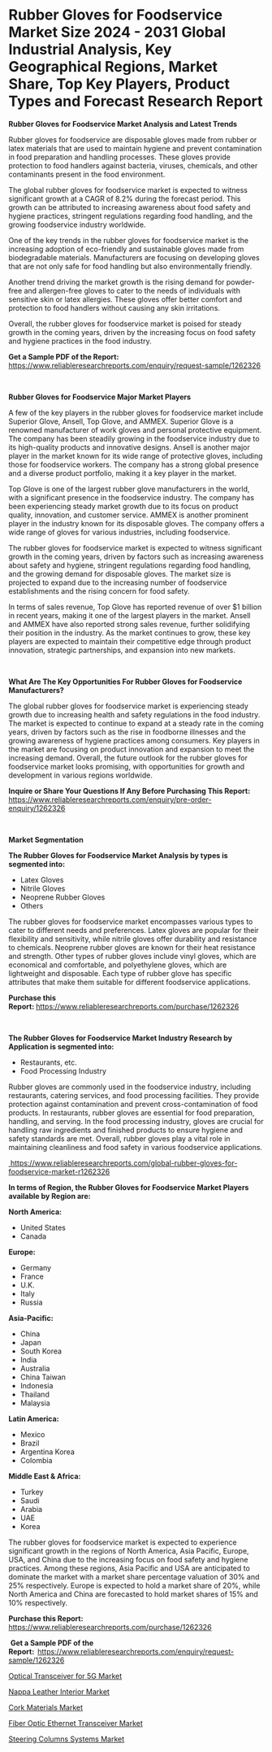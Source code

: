 <p><h1>Rubber Gloves for Foodservice Market Size 2024 - 2031 Global Industrial Analysis, Key Geographical Regions, Market Share, Top Key Players, Product Types and Forecast Research Report</h1></p><p><strong>Rubber Gloves for Foodservice Market Analysis and Latest Trends</strong></p>
<p><p>Rubber gloves for foodservice are disposable gloves made from rubber or latex materials that are used to maintain hygiene and prevent contamination in food preparation and handling processes. These gloves provide protection to food handlers against bacteria, viruses, chemicals, and other contaminants present in the food environment.</p><p>The global rubber gloves for foodservice market is expected to witness significant growth at a CAGR of 8.2% during the forecast period. This growth can be attributed to increasing awareness about food safety and hygiene practices, stringent regulations regarding food handling, and the growing foodservice industry worldwide.</p><p>One of the key trends in the rubber gloves for foodservice market is the increasing adoption of eco-friendly and sustainable gloves made from biodegradable materials. Manufacturers are focusing on developing gloves that are not only safe for food handling but also environmentally friendly.</p><p>Another trend driving the market growth is the rising demand for powder-free and allergen-free gloves to cater to the needs of individuals with sensitive skin or latex allergies. These gloves offer better comfort and protection to food handlers without causing any skin irritations.</p><p>Overall, the rubber gloves for foodservice market is poised for steady growth in the coming years, driven by the increasing focus on food safety and hygiene practices in the food industry.</p></p>
<p><strong>Get a Sample PDF of the Report:&nbsp;</strong> <a href="https://www.reliableresearchreports.com/enquiry/request-sample/1262326">https://www.reliableresearchreports.com/enquiry/request-sample/1262326</a></p>
<p>&nbsp;</p>
<p><strong>Rubber Gloves for Foodservice Major Market Players</strong></p>
<p><p>A few of the key players in the rubber gloves for foodservice market include Superior Glove, Ansell, Top Glove, and AMMEX. Superior Glove is a renowned manufacturer of work gloves and personal protective equipment. The company has been steadily growing in the foodservice industry due to its high-quality products and innovative designs. Ansell is another major player in the market known for its wide range of protective gloves, including those for foodservice workers. The company has a strong global presence and a diverse product portfolio, making it a key player in the market.</p><p>Top Glove is one of the largest rubber glove manufacturers in the world, with a significant presence in the foodservice industry. The company has been experiencing steady market growth due to its focus on product quality, innovation, and customer service. AMMEX is another prominent player in the industry known for its disposable gloves. The company offers a wide range of gloves for various industries, including foodservice.</p><p>The rubber gloves for foodservice market is expected to witness significant growth in the coming years, driven by factors such as increasing awareness about safety and hygiene, stringent regulations regarding food handling, and the growing demand for disposable gloves. The market size is projected to expand due to the increasing number of foodservice establishments and the rising concern for food safety.</p><p>In terms of sales revenue, Top Glove has reported revenue of over $1 billion in recent years, making it one of the largest players in the market. Ansell and AMMEX have also reported strong sales revenue, further solidifying their position in the industry. As the market continues to grow, these key players are expected to maintain their competitive edge through product innovation, strategic partnerships, and expansion into new markets.</p></p>
<p>&nbsp;</p>
<p><strong>What Are The Key Opportunities For Rubber Gloves for Foodservice Manufacturers?</strong></p>
<p><p>The global rubber gloves for foodservice market is experiencing steady growth due to increasing health and safety regulations in the food industry. The market is expected to continue to expand at a steady rate in the coming years, driven by factors such as the rise in foodborne illnesses and the growing awareness of hygiene practices among consumers. Key players in the market are focusing on product innovation and expansion to meet the increasing demand. Overall, the future outlook for the rubber gloves for foodservice market looks promising, with opportunities for growth and development in various regions worldwide.</p></p>
<p><strong>Inquire or Share Your Questions If Any Before Purchasing This Report:</strong> <a href="https://www.reliableresearchreports.com/enquiry/pre-order-enquiry/1262326">https://www.reliableresearchreports.com/enquiry/pre-order-enquiry/1262326</a></p>
<p>&nbsp;</p>
<p><strong>Market Segmentation</strong></p>
<p><strong>The Rubber Gloves for Foodservice Market Analysis by types is segmented into:</strong></p>
<p><ul><li>Latex Gloves</li><li>Nitrile Gloves</li><li>Neoprene Rubber Gloves</li><li>Others</li></ul></p>
<p><p>The rubber gloves for foodservice market encompasses various types to cater to different needs and preferences. Latex gloves are popular for their flexibility and sensitivity, while nitrile gloves offer durability and resistance to chemicals. Neoprene rubber gloves are known for their heat resistance and strength. Other types of rubber gloves include vinyl gloves, which are economical and comfortable, and polyethylene gloves, which are lightweight and disposable. Each type of rubber glove has specific attributes that make them suitable for different foodservice applications.</p></p>
<p><strong>Purchase this Report:&nbsp;</strong><a href="https://www.reliableresearchreports.com/purchase/1262326">https://www.reliableresearchreports.com/purchase/1262326</a></p>
<p>&nbsp;</p>
<p><strong>The Rubber Gloves for Foodservice Market Industry Research by Application is segmented into:</strong></p>
<p><ul><li>Restaurants, etc.</li><li>Food Processing Industry</li></ul></p>
<p><p>Rubber gloves are commonly used in the foodservice industry, including restaurants, catering services, and food processing facilities. They provide protection against contamination and prevent cross-contamination of food products. In restaurants, rubber gloves are essential for food preparation, handling, and serving. In the food processing industry, gloves are crucial for handling raw ingredients and finished products to ensure hygiene and safety standards are met. Overall, rubber gloves play a vital role in maintaining cleanliness and food safety in various foodservice applications.</p></p>
<p><a href="https://www.reliableresearchreports.com/global-rubber-gloves-for-foodservice-market-r1262326">&nbsp;https://www.reliableresearchreports.com/global-rubber-gloves-for-foodservice-market-r1262326</a></p>
<p><strong>In terms of Region, the Rubber Gloves for Foodservice Market Players available by Region are:</strong></p>
<p>
    <p> <strong> North America: </strong>
        <ul>
            <li>United States</li>
            <li>Canada</li>
        </ul>
        </p> 
    <p> <strong> Europe: </strong>
        <ul>
            <li>Germany</li>
            <li>France</li>
            <li>U.K.</li>
            <li>Italy</li>
            <li>Russia</li>
        </ul>
        </p> 
    <p> <strong> Asia-Pacific: </strong>
        <ul>
            <li>China</li>
            <li>Japan</li>
            <li>South Korea</li>
            <li>India</li>
            <li>Australia</li>
            <li>China Taiwan</li>
            <li>Indonesia</li>
            <li>Thailand</li>
            <li>Malaysia</li>
        </ul>
        </p> 
    <p> <strong> Latin America: </strong>
        <ul>
            <li>Mexico</li>
            <li>Brazil</li>
            <li>Argentina Korea</li>
            <li>Colombia</li>
        </ul>
        </p> 
    <p> <strong> Middle East & Africa: </strong>
        <ul>
            <li>Turkey</li>
            <li>Saudi</li>
            <li>Arabia</li>
            <li>UAE</li>
            <li>Korea</li>
        </ul>
    </p>
    </p>
<p><p>The rubber gloves for foodservice market is expected to experience significant growth in the regions of North America, Asia Pacific, Europe, USA, and China due to the increasing focus on food safety and hygiene practices. Among these regions, Asia Pacific and USA are anticipated to dominate the market with a market share percentage valuation of 30% and 25% respectively. Europe is expected to hold a market share of 20%, while North America and China are forecasted to hold market shares of 15% and 10% respectively.</p></p>
<p><strong>Purchase this Report: </strong><a href="https://www.reliableresearchreports.com/purchase/1262326">https://www.reliableresearchreports.com/purchase/1262326</a></p>
<p>&nbsp;<strong>Get a Sample PDF of the Report:&nbsp;&nbsp;</strong><a href="https://www.reliableresearchreports.com/enquiry/request-sample/1262326">https://www.reliableresearchreports.com/enquiry/request-sample/1262326</a></p>
<p><strong></strong></p>
<p><p><a href="https://github.com/brentleyjimmiealvaradoz4l1rea/Market-Research-Report-List-3/blob/main/optical-transceiver-for-5g-market.md">Optical Transceiver for 5G Market</a></p><p><a href="https://medium.com/@carol.alsopr44536/nappa-leather-interior-market-analysis-report-global-insights-by-region-type-beige-nappa-c228fdf80b98">Nappa Leather Interior Market</a></p><p><a href="https://medium.com/@ralphyoung1949/global-cork-materials-market-analysis-trends-forecasts-and-growth-opportunities-2024-2031-in-111439d237cf">Cork Materials Market</a></p><p><a href="https://github.com/Angelnienowdseej3e45z3p8c/Market-Research-Report-List-3/blob/main/fiber-optic-ethernet-transceiver-market.md">Fiber Optic Ethernet Transceiver Market</a></p><p><a href="https://www.linkedin.com/pulse/steering-columns-systems-market-forecast-global-trends-analysis-vplxe">Steering Columns Systems Market</a></p></p>